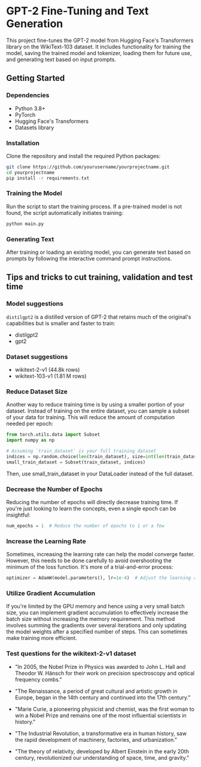 # GPT-2 Fine-Tuning and Text Generation

This project fine-tunes the GPT-2 model from Hugging Face's Transformers library on the WikiText-103 dataset. It includes functionality for training the model, saving the trained model and tokenizer, loading them for future use, and generating text based on input prompts.

## Getting Started

### Dependencies

- Python 3.8+
- PyTorch
- Hugging Face's Transformers
- Datasets library

### Installation

Clone the repository and install the required Python packages:

```bash
git clone https://github.com/yourusername/yourprojectname.git
cd yourprojectname
pip install -r requirements.txt
```

### Training the Model
Run the script to start the training process. If a pre-trained model is not found, the script automatically initiates training:

```bash
python main.py
```

### Generating Text
After training or loading an existing model, you can generate text based on prompts by following the interactive command prompt instructions.


## Tips and tricks to cut training, validation and test time

### Model suggestions

`distilgpt2` is a distilled version of GPT-2 that retains much of the original's capabilities but is smaller and faster to train:

- distilgpt2
- gpt2

### Dataset suggestions

- wikitext-2-v1 (44.8k rows)
- wikitext-103-v1 (1.81 M rows)

### Reduce Dataset Size

Another way to reduce training time is by using a smaller portion of your dataset. Instead of training on the entire dataset, you can sample a subset of your data for training. This will reduce the amount of computation needed per epoch:

```python
from torch.utils.data import Subset
import numpy as np

# Assuming `train_dataset` is your full training dataset
indices = np.random.choice(len(train_dataset), size=int(len(train_dataset) * 0.1), replace=False) # Sample 10% of the dataset
small_train_dataset = Subset(train_dataset, indices)
```
Then, use small_train_dataset in your DataLoader instead of the full dataset.

### Decrease the Number of Epochs

Reducing the number of epochs will directly decrease training time. If you're just looking to learn the concepts, even a single epoch can be insightful:

```python
num_epochs = 1  # Reduce the number of epochs to 1 or a few

```

###  Increase the Learning Rate

Sometimes, increasing the learning rate can help the model converge faster. However, this needs to be done carefully to avoid overshooting the minimum of the loss function. It's more of a trial-and-error process:

```python
optimizer = AdamW(model.parameters(), lr=1e-4)  # Adjust the learning rate as needed
```

### Utilize Gradient Accumulation

If you're limited by the GPU memory and hence using a very small batch size, you can implement gradient accumulation to effectively increase the batch size without increasing the memory requirement. This method involves summing the gradients over several iterations and only updating the model weights after a specified number of steps. This can sometimes make training more efficient.





### Test questions for the wikitext-2-v1 dataset

- "In 2005, the Nobel Prize in Physics was awarded to John L. Hall and Theodor W. Hänsch for their work on precision spectroscopy and optical frequency combs."

- "The Renaissance, a period of great cultural and artistic growth in Europe, began in the 14th century and continued into the 17th century."

- "Marie Curie, a pioneering physicist and chemist, was the first woman to win a Nobel Prize and remains one of the most influential scientists in history."

- "The Industrial Revolution, a transformative era in human history, saw the rapid development of machinery, factories, and urbanization."

- "The theory of relativity, developed by Albert Einstein in the early 20th century, revolutionized our understanding of space, time, and gravity."